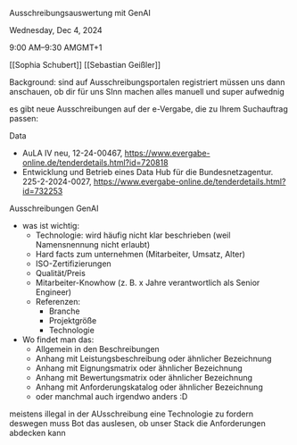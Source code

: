 Ausschreibungsauswertung mit GenAI

Wednesday, Dec 4, 2024

9:00 AM–9:30 AMGMT+1

[[Sophia Schubert]]
[[Sebastian Geißler]]


Background:
sind auf Ausschreibungsportalen registriert
müssen uns dann anschauen, ob dir für uns SInn machen
alles manuell und super aufwednig



es gibt neue Ausschreibungen auf der e-Vergabe, die zu Ihrem Suchauftrag passen:

Data
* AuLA IV neu, 12-24-00467, https://www.evergabe-online.de/tenderdetails.html?id=720818
* Entwicklung und Betrieb eines Data Hub für die Bundesnetzagentur. 225-2-2024-0027, https://www.evergabe-online.de/tenderdetails.html?id=732253



Ausschreibungen GenAI

- was ist wichtig:
    - Technologie: wird häufig nicht klar beschrieben (weil Namensnennung nicht erlaubt)
    - Hard facts zum unternehmen (Mitarbeiter, Umsatz, Alter)
    - ISO-Zertifizierungen
    - Qualität/Preis
    - Mitarbeiter-Knowhow (z. B. x Jahre verantwortlich als Senior Engineer)
    - Referenzen:
        - Branche
        - Projektgröße
        - Technologie
- Wo findet man das:
    - Allgemein in den Beschreibungen
    - Anhang mit Leistungsbeschreibung oder ähnlicher Bezeichnung
    - Anhang mit Eignungsmatrix oder ähnlicher Bezeichnung
    - Anhang mit Bewertungsmatrix oder ähnlicher Bezeichnung
    - Anhang mit Anforderungskatalog oder ähnlicher Bezeichnung
    - oder manchmal auch irgendwo anders :D


meistens illegal in der AUsschreibung eine Technologie zu fordern
deswegen muss Bot das auslesen, ob unser Stack die Anforderungen abdecken kann

